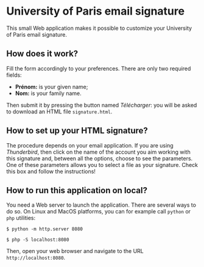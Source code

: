 # University of Paris email signature

This small Web application makes it possible to customize your University of Paris email signature.

## How does it work?

Fill the form accordingly to your preferences. There are only two required fields:
- **Prénom:** is your given name;
- **Nom:** is your family name.

Then submit it by pressing the button named *Télécharger*: you will be asked to download an HTML file `signature.html`.

## How to set up your HTML signature?

The procedure depends on your email application. If you are using *Thunderbird*, then click on the name of the account you aim working with this signature and, between all the options, choose to see the parameters. One of these parameters allows you to select a file as your signature. Check this box and follow the instructions!

## How to run this application on local?

You need a Web server to launch the application. There are several ways to do so. On Linux and MacOS platforms, you can for example call `python` or `php` utilities:

```shell
$ python -m http.server 8080
```

```shell
$ php -S localhost:8080
```

Then, open your web browser and navigate to the URL `http://localhost:8080`.
